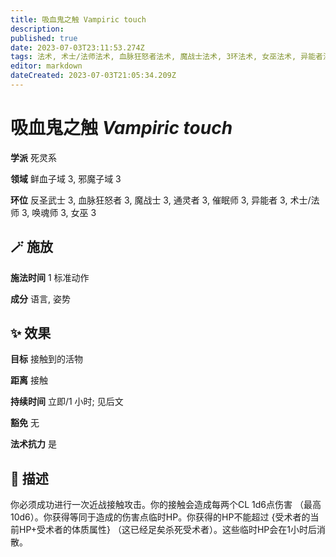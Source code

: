 ```yaml
---
title: 吸血鬼之触 Vampiric touch
description: 
published: true
date: 2023-07-03T23:11:53.274Z
tags: 法术, 术士/法师法术, 血脉狂怒者法术, 魔战士法术, 3环法术, 女巫法术, 异能者法术, 催眠师法术, 通灵者法术, 唤魂师法术, 反圣武士法术, 死灵系, 鲜血子域, 邪魔子域
editor: markdown
dateCreated: 2023-07-03T21:05:34.209Z
---
```


# **吸血鬼之触** *Vampiric touch*

**学派** 死灵系 

**领域** 鲜血子域 3, 邪魔子域 3

**环位** 反圣武士 3, 血脉狂怒者 3, 魔战士 3, 通灵者 3, 催眠师 3, 异能者 3, 术士/法师 3, 唤魂师 3, 女巫 3

## 🪄 施放

**施法时间** 1 标准动作

**成分** 语言, 姿势

## ✨ 效果 

**目标** 接触到的活物 

**距离** 接触  

**持续时间** 立即/1 小时; 见后文 

**豁免** 无

**法术抗力** 是

## 📖 描述

你必须成功进行一次近战接触攻击。你的接触会造成每两个CL 1d6点伤害 （最高10d6）。你获得等同于造成的伤害点临时HP。你获得的HP不能超过 {受术者的当前HP+受术者的体质属性} （这已经足矣杀死受术者）。这些临时HP会在1小时后消散。
    
